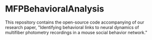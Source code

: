 # MFPBehavioralAnalysis
This repository contains the open-source code accompanying of our research paper, "Identifying behavioral links to neural dynamics of multifiber photometry recordings in a mouse social behavior network."
